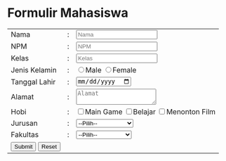 <!DOCTYPE html>
<html>
<head>
	<title>Latihan Membuat Form</title>
</head>
<body>
 
<!--Membuat Form-->
<h1>Formulir Mahasiswa</h1>	
<form>
	<table>
		<tr>
			<td>Nama</td>
			<td>:</td>
			<td><input type="text" name="nama" placeholder="Nama"></td>
		</tr>
		<tr>
			<td>NPM</td>
			<td>:</td>
			<td><input type="text" name="npm" placeholder="NPM"></td>
		</tr>
		<tr>
			<td>Kelas</td>
			<td>:</td>
			<td><input type="text" name="kelas" placeholder="Kelas"></td>
		</tr>
		<tr>
			<td>Jenis Kelamin</td>
			<td>:</td>
			<td>
			<input type="radio" name="j_kel" value="Male">Male
			<input type="radio" name="j_kel" value="Female">Female
			</td>
		</tr>
		<tr>
			<td>Tanggal Lahir</td>
			<td>:</td>
			<td>
				<input type="date" name="tgl_lahir">
			</td>
		</tr>
		<tr>
		<tr>
			<td>Alamat</td>
			<td>:</td>
			<td>
				<textarea name="alamat" placeholder="Alamat"></textarea>
			</td>
		</tr>
		<tr>
			<td>Hobi</td>
			<td>:</td>
			<td>
				<input type="checkbox" name="hobi" value="Main Game">Main Game
				<input type="checkbox" name="hobi" value="Belajar">Belajar
				<input type="checkbox" name="hobi" value="Menonton Film">Menonton Film
			</td>
		</tr>
			<td>Jurusan</td>
			<td>:</td>
			<td>
				<select name="jurusan">
					<option>--Pilih--
					<option>Sistem Informasi
					<option>Teknik Informatika
					<option>Teknik Inustri
					<option>Psikologi
				</select>
			</td>
		</tr>
		<tr>
			<td>Fakultas</td>
			<td>:</td>
			<td>
				<select name="fakultas">
					<option>--Pilih--
					<option>Teknologi Industri
					<option>Ilmu Komputer
					<option>Psikologi
					<option>Ekonomi
				</select>
			</td>
		</tr>
		<tr>
			<td>
				<input type="submit" value="Submit">
				<input type="reset" value="Reset">
			</td>
		</tr>
	</table>
</form>
</body>
</html>

